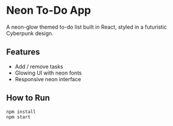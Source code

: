 # Neon To-Do App

A neon-glow themed to-do list built in React, styled in a futuristic Cyberpunk design.

## Features

- Add / remove tasks
- Glowing UI with neon fonts
- Responsive neon interface

## How to Run

```bash
npm install
npm start
